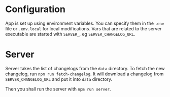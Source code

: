 # Configuration

App is set up using environment variables. You can specify them in the `.env` file or `.env.local` for local modifications.
Vars that are related to the server executable are started with `SERVER_`, eg `SERVER_CHANGELOG_URL`.

# Server

Server takes the list of changelogs from the `data` directory. To fetch the new changelog, run `npm run fetch-changelog`.
It will download a changelog from `SERVER_CHANGELOG_URL` and put it into `data` directory.

Then you shall run the server with `npm run server`.
